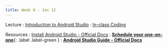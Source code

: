 ```yaml
---
title: Week 0 - Jan 12
---
```


Lecture
: [Introduction to Android Studio](#)
  : [In-class Coding](#)

Resources
: [Install Android Studio - Official Docs](https://developer.android.com/codelabs/basic-android-kotlin-training-install-android-studio)
  : [**Schedule your one-on-one**](https://calendly.com/alikrema/one-on-one){: .label .label-green }
: [**Android Studio Guide - Official Docs**](https://developer.android.com/studio/intro)